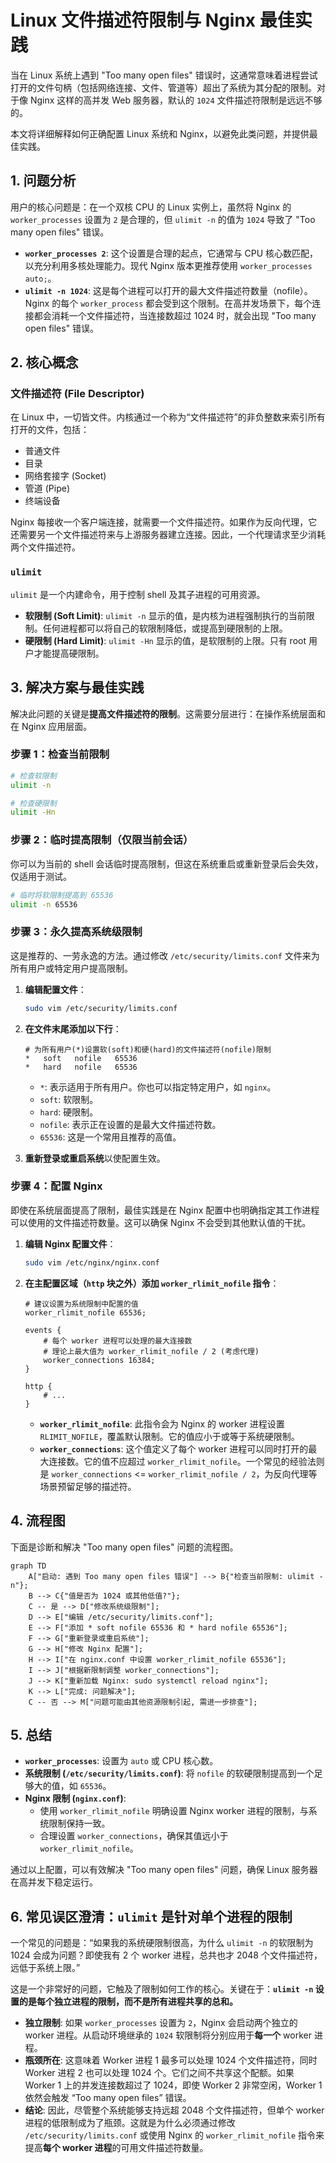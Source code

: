 # Linux 文件描述符限制与 Nginx 最佳实践

当在 Linux 系统上遇到 "Too many open files" 错误时，这通常意味着进程尝试打开的文件句柄（包括网络连接、文件、管道等）超出了系统为其分配的限制。对于像 Nginx 这样的高并发 Web 服务器，默认的 `1024` 文件描述符限制是远远不够的。

本文将详细解释如何正确配置 Linux 系统和 Nginx，以避免此类问题，并提供最佳实践。

## 1. 问题分析

用户的核心问题是：在一个双核 CPU 的 Linux 实例上，虽然将 Nginx 的 `worker_processes` 设置为 `2` 是合理的，但 `ulimit -n` 的值为 `1024` 导致了 "Too many open files" 错误。

- **`worker_processes 2`**: 这个设置是合理的起点，它通常与 CPU 核心数匹配，以充分利用多核处理能力。现代 Nginx 版本更推荐使用 `worker_processes auto;`。
- **`ulimit -n 1024`**: 这是每个进程可以打开的最大文件描述符数量（nofile）。Nginx 的每个 `worker_process` 都会受到这个限制。在高并发场景下，每个连接都会消耗一个文件描述符，当连接数超过 1024 时，就会出现 "Too many open files" 错误。

## 2. 核心概念

### 文件描述符 (File Descriptor)

在 Linux 中，一切皆文件。内核通过一个称为“文件描述符”的非负整数来索引所有打开的文件，包括：

- 普通文件
- 目录
- 网络套接字 (Socket)
- 管道 (Pipe)
- 终端设备

Nginx 每接收一个客户端连接，就需要一个文件描述符。如果作为反向代理，它还需要另一个文件描述符来与上游服务器建立连接。因此，一个代理请求至少消耗两个文件描述符。

### `ulimit`

`ulimit` 是一个内建命令，用于控制 shell 及其子进程的可用资源。

- **软限制 (Soft Limit)**: `ulimit -n` 显示的值，是内核为进程强制执行的当前限制。任何进程都可以将自己的软限制降低，或提高到硬限制的上限。
- **硬限制 (Hard Limit)**: `ulimit -Hn` 显示的值，是软限制的上限。只有 root 用户才能提高硬限制。

## 3. 解决方案与最佳实践

解决此问题的关键是**提高文件描述符的限制**。这需要分层进行：在操作系统层面和在 Nginx 应用层面。

### 步骤 1：检查当前限制

```bash
# 检查软限制
ulimit -n

# 检查硬限制
ulimit -Hn
```

### 步骤 2：临时提高限制（仅限当前会话）

你可以为当前的 shell 会话临时提高限制，但这在系统重启或重新登录后会失效，仅适用于测试。

```bash
# 临时将软限制提高到 65536
ulimit -n 65536
```

### 步骤 3：永久提高系统级限制

这是推荐的、一劳永逸的方法。通过修改 `/etc/security/limits.conf` 文件来为所有用户或特定用户提高限制。

1.  **编辑配置文件**：

    ```bash
    sudo vim /etc/security/limits.conf
    ```

2.  **在文件末尾添加以下行**：

    ```plaintext
    # 为所有用户(*)设置软(soft)和硬(hard)的文件描述符(nofile)限制
    *   soft   nofile   65536
    *   hard   nofile   65536
    ```

    - `*`: 表示适用于所有用户。你也可以指定特定用户，如 `nginx`。
    - `soft`: 软限制。
    - `hard`: 硬限制。
    - `nofile`: 表示正在设置的是最大文件描述符数。
    - `65536`: 这是一个常用且推荐的高值。

3.  **重新登录或重启系统**以使配置生效。

### 步骤 4：配置 Nginx

即使在系统层面提高了限制，最佳实践是在 Nginx 配置中也明确指定其工作进程可以使用的文件描述符数量。这可以确保 Nginx 不会受到其他默认值的干扰。

1.  **编辑 Nginx 配置文件**：

    ```bash
    sudo vim /etc/nginx/nginx.conf
    ```

2.  **在主配置区域（`http` 块之外）添加 `worker_rlimit_nofile` 指令**：

    ```nginx
    # 建议设置为系统限制中配置的值
    worker_rlimit_nofile 65536;

    events {
        # 每个 worker 进程可以处理的最大连接数
        # 理论上最大值为 worker_rlimit_nofile / 2 (考虑代理)
        worker_connections 16384;
    }

    http {
        # ...
    }
    ```

    - **`worker_rlimit_nofile`**: 此指令会为 Nginx 的 worker 进程设置 `RLIMIT_NOFILE`，覆盖默认限制。它的值应小于或等于系统硬限制。
    - **`worker_connections`**: 这个值定义了每个 worker 进程可以同时打开的最大连接数。它的值不应超过 `worker_rlimit_nofile`。一个常见的经验法则是 `worker_connections` <= `worker_rlimit_nofile / 2`，为反向代理等场景预留足够的描述符。

## 4. 流程图

下面是诊断和解决 "Too many open files" 问题的流程图。

```mermaid
graph TD
    A["启动: 遇到 Too many open files 错误"] --> B{"检查当前限制: ulimit -n"};
    B --> C{"值是否为 1024 或其他低值?"};
    C -- 是 --> D["修改系统级限制"];
    D --> E["编辑 /etc/security/limits.conf"];
    E --> F["添加 * soft nofile 65536 和 * hard nofile 65536"];
    F --> G["重新登录或重启系统"];
    G --> H["修改 Nginx 配置"];
    H --> I["在 nginx.conf 中设置 worker_rlimit_nofile 65536"];
    I --> J["根据新限制调整 worker_connections"];
    J --> K["重新加载 Nginx: sudo systemctl reload nginx"];
    K --> L["完成: 问题解决"];
    C -- 否 --> M["问题可能由其他资源限制引起, 需进一步排查"];
```

## 5. 总结

- **`worker_processes`**: 设置为 `auto` 或 CPU 核心数。
- **系统限制 (`/etc/security/limits.conf`)**: 将 `nofile` 的软硬限制提高到一个足够大的值，如 `65536`。
- **Nginx 限制 (`nginx.conf`)**:
  - 使用 `worker_rlimit_nofile` 明确设置 Nginx worker 进程的限制，与系统限制保持一致。
  - 合理设置 `worker_connections`，确保其值远小于 `worker_rlimit_nofile`。

通过以上配置，可以有效解决 "Too many open files" 问题，确保 Linux 服务器在高并发下稳定运行。

## 6. 常见误区澄清：`ulimit` 是针对单个进程的限制

一个常见的问题是：“如果我的系统硬限制很高，为什么 `ulimit -n` 的软限制为 1024 会成为问题？即使我有 2 个 worker 进程，总共也才 2048 个文件描述符，远低于系统上限。”

这是一个非常好的问题，它触及了限制如何工作的核心。关键在于：**`ulimit -n` 设置的是每个独立进程的限制，而不是所有进程共享的总和。**

- **独立限制**: 如果 `worker_processes` 设置为 `2`，Nginx 会启动两个独立的 worker 进程。从启动环境继承的 `1024` 软限制将分别应用于**每一个** worker 进程。
- **瓶颈所在**: 这意味着 Worker 进程 1 最多可以处理 1024 个文件描述符，同时 Worker 进程 2 也可以处理 1024 个。它们之间不共享这个配额。如果 Worker 1 上的并发连接数超过了 1024，即使 Worker 2 非常空闲，Worker 1 依然会触发 “Too many open files” 错误。
- **结论**: 因此，尽管整个系统能够支持远超 2048 个文件描述符，但单个 worker 进程的低限制成为了瓶颈。这就是为什么必须通过修改 `/etc/security/limits.conf` 或使用 Nginx 的 `worker_rlimit_nofile` 指令来提高**每个 worker 进程**的可用文件描述符数量。

